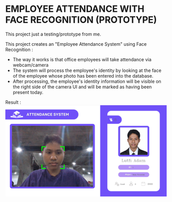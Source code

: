 # EMPLOYEE ATTENDANCE WITH FACE RECOGNITION (PROTOTYPE)

This project just a testing/prototype from me.

This project creates an "Employee Attendance System" using Face Recognition :

- The way it works is that office employees will take attendance via webcam/camera  
- The system will process the employee's identity by looking at the face of the employee whose photo has been entered into the database.
- After processing, the employee's identity information will be visible on the right side of the camera UI and will be marked as having been present today.

Result :
![alt text](https://github.com/lutfiadam97/employee_attendance_testing/blob/main/test1.png "Result")
